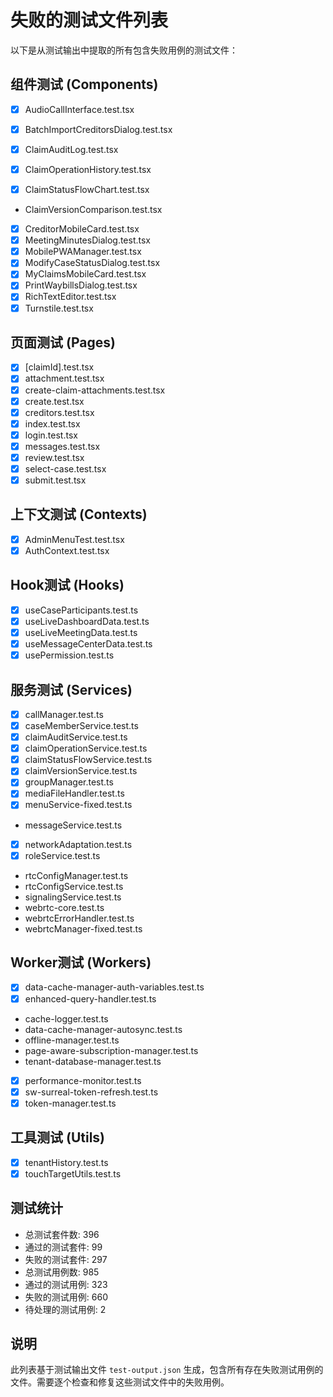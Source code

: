 # 失败的测试文件列表

以下是从测试输出中提取的所有包含失败用例的测试文件：

## 组件测试 (Components)
-  [x] AudioCallInterface.test.tsx
-  [x] BatchImportCreditorsDialog.test.tsx

-  [x] ClaimAuditLog.test.tsx
-  [x] ClaimOperationHistory.test.tsx

-  [x] ClaimStatusFlowChart.test.tsx
- ClaimVersionComparison.test.tsx
-  [x] CreditorMobileCard.test.tsx
-  [x] MeetingMinutesDialog.test.tsx
-  [x] MobilePWAManager.test.tsx
-  [x] ModifyCaseStatusDialog.test.tsx
-  [x] MyClaimsMobileCard.test.tsx
-  [x] PrintWaybillsDialog.test.tsx
-  [x] RichTextEditor.test.tsx
-  [x] Turnstile.test.tsx

## 页面测试 (Pages)
-  [x] [claimId].test.tsx
-  [x] attachment.test.tsx
-  [x] create-claim-attachments.test.tsx
-  [x] create.test.tsx
-  [x] creditors.test.tsx
-  [x] index.test.tsx
-  [x] login.test.tsx
-  [x] messages.test.tsx
-  [x] review.test.tsx
-  [x] select-case.test.tsx
-  [x] submit.test.tsx

## 上下文测试 (Contexts)
-  [x] AdminMenuTest.test.tsx
-  [x] AuthContext.test.tsx

## Hook测试 (Hooks)
-  [x] useCaseParticipants.test.ts
-  [x] useLiveDashboardData.test.ts
-  [x] useLiveMeetingData.test.ts
-  [x] useMessageCenterData.test.ts
-  [x] usePermission.test.ts

## 服务测试 (Services)
-  [x] callManager.test.ts
-  [x] caseMemberService.test.ts
-  [x] claimAuditService.test.ts
-  [x] claimOperationService.test.ts
-  [x] claimStatusFlowService.test.ts
-  [x] claimVersionService.test.ts
-  [x] groupManager.test.ts
-  [x] mediaFileHandler.test.ts
-  [x] menuService-fixed.test.ts
- messageService.test.ts
-  [x] networkAdaptation.test.ts
-  [x] roleService.test.ts
- rtcConfigManager.test.ts
- rtcConfigService.test.ts
- signalingService.test.ts
- webrtc-core.test.ts
- webrtcErrorHandler.test.ts
- webrtcManager-fixed.test.ts

## Worker测试 (Workers)
-  [x] data-cache-manager-auth-variables.test.ts
-  [x] enhanced-query-handler.test.ts
- cache-logger.test.ts
- data-cache-manager-autosync.test.ts
- offline-manager.test.ts
- page-aware-subscription-manager.test.ts
- tenant-database-manager.test.ts
-  [x] performance-monitor.test.ts
-  [x] sw-surreal-token-refresh.test.ts
-  [x] token-manager.test.ts

## 工具测试 (Utils)
-  [x] tenantHistory.test.ts
-  [x] touchTargetUtils.test.ts

## 测试统计
- 总测试套件数: 396
- 通过的测试套件: 99
- 失败的测试套件: 297
- 总测试用例数: 985
- 通过的测试用例: 323
- 失败的测试用例: 660
- 待处理的测试用例: 2

## 说明
此列表基于测试输出文件 `test-output.json` 生成，包含所有存在失败测试用例的文件。需要逐个检查和修复这些测试文件中的失败用例。